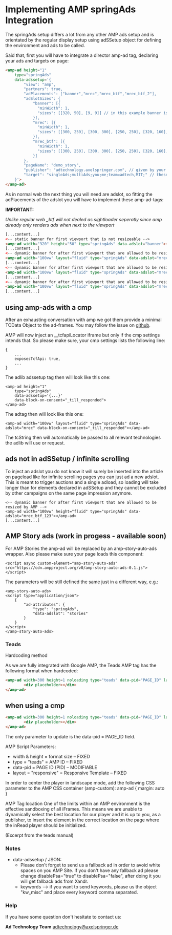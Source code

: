 # Implementing AMP springAds Integration

The springAds setup differs a lot from any other AMP ads setup and is orientated by the regular display setup using adSSetup object for defining the environment and ads to be called.

Said that, first you will have to integrate a director amp-ad tag, declaring your ads and targets on page:

```html
<amp-ad height="1"
    type="springAds"
    data-adssetup='{
        "view": "amp",
        "partners": true,
        "adPlacements": ["banner","mrec","mrec_btf","mrec_btf_2"],
        "adSlotSizes": {
            "banner": [{
              "minWidth": 1,
              "sizes": [[320, 50], [9, 9]] // in this example banner is the first slot directly in view and therefore only allows one size (and 9x9 to enable programmatic) because it will not be resized by AMP
            }],
            "mrec": [{
              "minWidth": 1,
              "sizes": [[300, 250], [300, 300], [250, 250], [320, 160], [300, 150], [320, 50], [320, 75], [320, 80], [320, 100], [300, 100], [300, 50], [300, 75], [9, 9]]
            }],
            "mrec_btf": [{
              "minWidth": 1,
              "sizes": [[300, 250], [300, 300], [250, 250], [320, 160], [300, 150], [320, 50], [320, 75], [320, 80], [320, 100], [300, 100], [300, 50], [300, 75], [9, 9]]
            }]
        },
        "pageName": "demo_story",
        "publisher": "adtechnology.axelspringer.com", // given by your marketer, normally the domainname
        "target": "singleAds;multiAds;you;me;team=adtech,MIT;" // these are syntax demo values only, not for production usage
    }'>
</amp-ad>
```
As in normal web the next thing you will need are adslot, so fitting the adPlacements of the adslot you will have to implement these amp-ad-tags:

__IMPORTANT:__

_Unlike regular web \_btf will not dealed as sightloader seperatly since amp already only renders ads when next to the viewport_


```html
[...content...]
<-- static banner for first viewport that is not resizeable -->
<amp-ad width="320" height="50" type="springAds" data-adslot="banner"></amp-ad>
[...content...]
<-- dynamic banner for after first viewport that are allowed to be resized by AMP -->
<amp-ad width="100vw" layout="fluid" type="springAds" data-adslot="mrec"></amp-ad>
[...content...]
<-- dynamic banner for after first viewport that are allowed to be resized by AMP -->
<amp-ad width="100vw" layout="fluid" type="springAds" data-adslot="mrec_btf"></amp-ad>
[...content...]
<-- dynamic banner for after first viewport that are allowed to be resized by AMP -->
<amp-ad width="100vw" layout="fluid" type="springAds" data-adslot="mrec_btf_2"></amp-ad>
[...content...]
```

##  using amp-ads with a cmp

After an exhausting conversation with amp we got them provide a minimal TCData Object to the ad-frames.
You may follow the issue on [github](https://github.com/ampproject/amphtml/issues/30385).

AMP will now inject an __tcfapiLocator iframe but only if the cmp settings intends that.
So please make sure, your cmp settings lists the following line:

```
{
    ...
    exposesTcfApi: true,
    ...
}
```

The adlib adssetup tag then will look like this one:
```
<amp-ad height="1"
    type="springAds"
    data-adssetup='{...}'
    data-block-on-consent="_till_responded">
</amp-ad>
```

The adtag then will look like this one:
```
<amp-ad width="100vw" layout="fluid" type="springAds" data-adslot="mrec" data-block-on-consent="_till_responded"></amp-ad>
```

The tcString then will automatically be passed to all relevant technologies the adlib will use or request.

## ads not in adSSetup / infinite scrolling
To inject an adslot you do not know it will surely be inserted into the article on pageload like for infinite scrolling pages you can just ad a new adslot. 
This is meant to trigger auctions and a single adload, so loading will take longer than for elements declared in adSSetup and they cannot be excluded by other campaigns on the same page impression anymore.

```
<-- dynamic banner for after first viewport that are allowed to be resized by AMP -->
<amp-ad width="100vw" height="fluid" type="springAds" data-adslot="mrec_btf_123"></amp-ad>
[...content...]
```


## AMP Story ads (work in progess - available soon)
For AMP Stories the amp-ad will be replaced by an amp-story-auto-ads wrapper.
Also please make sure your page loads this component:
```
<script async custom-element="amp-story-auto-ads" src="https://cdn.ampproject.org/v0/amp-story-auto-ads-0.1.js"></script>
```
The parameters will be still defined the same just in a different way, e.g.:
```
<amp-story-auto-ads>
<script type="application/json">
    {
        "ad-attributes": {
            "type": "springAds",
            "data-adslot": "stories"
        }
    }
</script>
</amp-story-auto-ads>
```

### Teads

Hardcoding method

As we are fully integrated with Google AMP, the Teads AMP tag has the following format when hardcoded:

```html
<amp-ad width=300 height=1 noloading type="teads" data-pid="PAGE_ID" layout="responsive"> 
        <div placeholder></div> 
</amp-ad>
```
##  when using a cmp
```html
<amp-ad width=300 height=1 noloading type="teads" data-pid="PAGE_ID" layout="responsive" data-block-on-consent="_till_responded"> 
        <div placeholder></div> 
</amp-ad>
```

The only parameter to update is the data-pid = PAGE_ID field.

AMP Script Parameters:

- width & height = format size – FIXED
- type = "teads" = AMP ID – FIXED
- data-pid = PAGE ID (PID) – MODIFIABLE
- layout = "responsive" = Responsive Template – FIXED

In order to center the player in landscape mode, add the following CSS parameter to the AMP CSS
container (amp-custom):
amp-ad { margin: auto }

AMP Tag location
One of the limits within an AMP environment is the effective sandboxing of all iFrames. This means we are
unable to dynamically select the best location for our player and it is up to you, as a publisher, to insert the
<amp-ad> element in the correct location on the page where the inRead player should be initialized.

(Excerpt from the teads manual)


### Notes
- data-adssetup / JSON:
    - Please don't forget to send us a fallback ad in order to avoid white spaces on you AMP Site. If you don't have any fallback ad please change disablePsa="true" to disablePsa="false", after doing it you will get fallback ads from Xandr.
    - keywords --> if you want to send keywords, please us the object "kw_misc" and place every keyword comma separated.


### Help

If you have some question don't hesitate to contact us:


__Ad Technology Team__
  adtechnology@axelspringer.de
  
